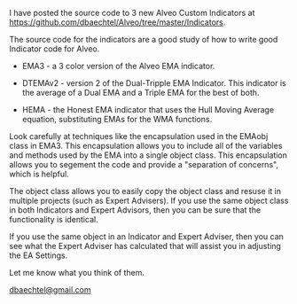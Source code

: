 
I have posted the source code to 3 new Alveo Custom Indicators at https://github.com/dbaechtel/Alveo/tree/master/Indicators.

The source code for the indicators are a good study of how to write good Indicator code for Alveo.

* EMA3 - a 3 color version of the Alveo EMA indicator.

* DTEMAv2 - version 2 of the Dual-Tripple EMA Indicator. 
This indicator is the average of a Dual EMA and a Triple EMA for the best of both.

* HEMA - the Honest EMA indicator that uses the Hull Moving Average equation, substituting EMAs for the WMA functions.

Look carefully at techniques like the encapsulation used in the EMAobj class in EMA3.
This encapsulation allows you to include all of the variables and methods used by the EMA into a single object class.
This encapsulation allows you to segement the code and provide a "separation of concerns", which is helpful.

The object class allows you to easily copy the object class and resuse it in multiple projects (such as Expert Advisers).
If you use the same object class in both Indicators and Expert Advisors, then you can be sure that the functionality is identical.

If you use the same object in an Indicator and Expert Adviser, then you can see what the Expert Adviser has calculated that will assist you in adjusting the EA Settings.

Let me know what you think of them.

dbaechtel@gmail.com


